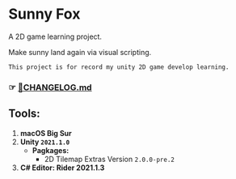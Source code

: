 # Sunny Fox

A 2D game learning project.

Make sunny land again via visual scripting.

```
This project is for record my unity 2D game develop learning.
```

### ☞ [🔗CHANGELOG.md](CHANGELOG.md)

## Tools:
1. **macOS Big Sur**
2. **Unity `2021.1.0`**
   - **Pagkages:**
        + 2D Tilemap Extras Version `2.0.0-pre.2`
3. **C# Editor: Rider 2021.1.3**